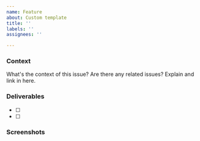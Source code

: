 ```yaml
---
name: Feature
about: Custom template
title: ''
labels: ''
assignees: ''

---
```


### **Context**

What's the context of this issue? Are there any related issues? Explain and link in here.

### **Deliverables**
- [ ]
- [ ] 

### **Screenshots**
